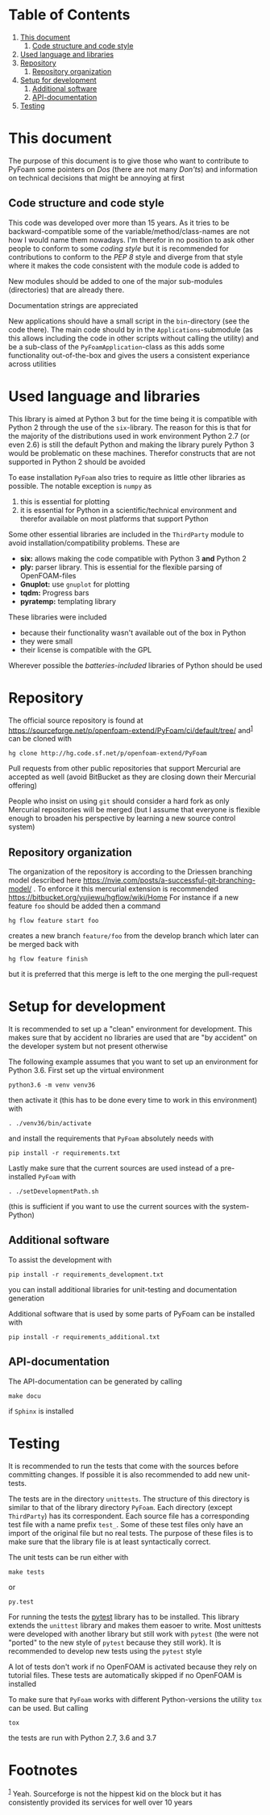 # Table of Contents

1.  [This document](#orgfec3015)
    1.  [Code structure and code style](#org9858d08)
2.  [Used language and libraries](#org8b8c242)
3.  [Repository](#org65be5e3)
    1.  [Repository organization](#org47b9e74)
4.  [Setup for development](#org2e2aa84)
    1.  [Additional software](#org50ce46e)
    2.  [API-documentation](#org7c81ddb)
5.  [Testing](#org6898fbc)



<a id="orgfec3015"></a>

# This document

The purpose of this document is to give those who want to contribute
to PyFoam some pointers on *Dos* (there are not many *Don'ts*) and
information on technical decisions that might be annoying at first


<a id="org9858d08"></a>

## Code structure and code style

This code was developed over more than 15 years. As it tries to be
backward-compatible some of the variable/method/class-names are not
how I would name them nowadays. I'm therefor in no position to ask
other people to conform to some *coding style* but it is
recommended for contributions to conform to the *PEP 8* style and
diverge from that style where it makes the code consistent with the
module code is added to

New modules should be added to one of the major sub-modules
(directories) that are already there.

Documentation strings are appreciated

New applications should have a small script in the `bin`-directory
(see the code there). The main code should by in the
`Applications`-submodule (as this allows including the code in
other scripts without calling the utility) and be a sub-class of
the `PyFoamApplication`-class as this adds some functionality
out-of-the-box and gives the users a consistent experiance across
utilities


<a id="org8b8c242"></a>

# Used language and libraries

This library is aimed at Python 3 but for the time being it is
compatible with Python 2 through the use of the `six`-library. The
reason for this is that for the majority of the distributions used
in work environment Python 2.7 (or even 2.6) is still the default
Python and making the library purely Python 3 would be problematic
on these machines. Therefor constructs that are not supported in
Python 2 should be avoided

To ease installation `PyFoam` also tries to require as little other
libraries as possible. The notable exception is `numpy` as

1.  this is essential for plotting
2.  it is essential for Python in a scientific/technical environment
    and therefor available on most platforms that support Python

Some other essential libraries are included in the `ThirdParty`
module to avoid installation/compatibility problems. These are

-   **six:** allows making the code compatible with Python 3 **and**
    Python 2
-   **ply:** parser library. This is essential for the flexible parsing
    of OpenFOAM-files
-   **Gnuplot:** use `gnuplot` for plotting
-   **tqdm:** Progress bars
-   **pyratemp:** templating library

These libraries were included

-   because their functionality wasn't available out of the box in
    Python
-   they were small
-   their license is compatible with the GPL

Wherever possible the *batteries-included* libraries of Python
should be used


<a id="org65be5e3"></a>

# Repository

The official source repository is found at
<https://sourceforge.net/p/openfoam-extend/PyFoam/ci/default/tree/>
and<sup><a id="fnr.1" class="footref" href="#fn.1">1</a></sup> can be cloned with

    hg clone http://hg.code.sf.net/p/openfoam-extend/PyFoam

Pull requests from other public repositories that support Mercurial
are accepted as well (avoid BitBucket as they are closing down their
Mercurial offering)

People who insist on using `git` should consider a hard fork as only
Mercurial repositories will be merged (but I assume that everyone is
flexible enough to broaden his perspective by learning a new source
control system)


<a id="org47b9e74"></a>

## Repository organization

The organization of the repository is according to the Driessen
branching model described here
<https://nvie.com/posts/a-successful-git-branching-model/> . To
enforce it this mercurial extension is recommended
<https://bitbucket.org/yujiewu/hgflow/wiki/Home>
For instance if a new feature `foo` should be added then a command

    hg flow feature start foo

creates a new branch `feature/foo` from the develop branch which
later can be merged back with

    hg flow feature finish

but it is preferred that this merge is left to the one merging the
pull-request


<a id="org2e2aa84"></a>

# Setup for development

It is recommended to set up a "clean" environment for
development. This makes sure that by accident no libraries are used
that are "by accident" on the developer system but not present
otherwise

The following example assumes that you want to set up an environment
for Python 3.6. First set up the virtual environment

    python3.6 -m venv venv36

then activate it (this has to be done every time to work in this
environment) with

    . ./venv36/bin/activate

and install the requirements that `PyFoam` absolutely needs with

    pip install -r requirements.txt

Lastly make sure that the current sources are used instead of a
pre-installed `PyFoam` with

    . ./setDevelopmentPath.sh

(this is sufficient if you want to use the current sources with the
system-Python)


<a id="org50ce46e"></a>

## Additional software

To assist the development with

    pip install -r requirements_development.txt

you can install additional libraries for unit-testing and
documentation generation

Additional software that is used by some parts of PyFoam can be installed with

    pip install -r requirements_additional.txt


<a id="org7c81ddb"></a>

## API-documentation

The API-documentation can be generated by calling

    make docu

if `Sphinx` is installed


<a id="org6898fbc"></a>

# Testing

It is recommended to run the tests that come with the sources before
committing changes. If possible it is also recommended to add new
unit-tests.

The tests are in the directory `unittests`. The structure of this
directory is similar to that of the library directory `PyFoam`. Each
directory (except `ThirdParty`) has its correspondent. Each source
file has a corresponding test file with a name prefix `test_`. Some
of these test files only have an import of the original file but no
real tests. The purpose of these files is to make sure that the
library file is at least syntactically correct.

The unit tests can be run either with

    make tests

or

    py.test

For running the tests the [pytest](https://pypi.org/project/pytest/) library has to be installed. This
library extends the `unittest` library and makes them easoer to
write. Most unittests were developed with another library but still
work with `pytest` (the were not "ported" to the new style of
`pytest` because they still work). It is recommended to develop new
tests using the `pytest` style

A lot of tests don't work if no OpenFOAM is activated because they
rely on tutorial files. These tests are automatically skipped if no
OpenFOAM is installed

To make sure that `PyFoam` works with different Python-versions the
utility `tox` can be used. But calling

    tox

the tests are run with Python 2.7, 3.6 and 3.7


# Footnotes

<sup><a id="fn.1" href="#fnr.1">1</a></sup> Yeah. Sourceforge is not the hippest kid on the block but it
has consistently provided its services for well over 10 years

